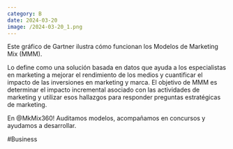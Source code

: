 ```yaml
--- 
category: B 
date: 2024-03-20 
image: /2024-03-20_1.png 
--- 
```


Este gráfico de Gartner ilustra cómo funcionan los Modelos de Marketing Mix (MMM).

Lo define como una solución basada en datos que ayuda a los especialistas en marketing a mejorar el rendimiento de los medios y cuantificar el impacto de las inversiones en marketing y marca. El objetivo de MMM es determinar el impacto incremental asociado con las actividades de marketing y utilizar esos hallazgos para responder preguntas estratégicas de marketing.

En @MkMix360! Auditamos modelos, acompañamos en concursos y ayudamos a desarrollar. 

#Business